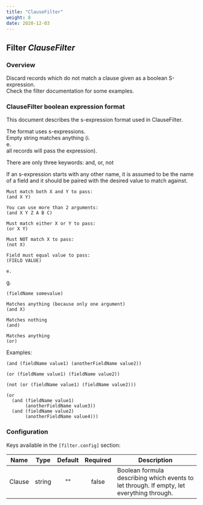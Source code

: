 ```yaml
---
title: "ClauseFilter"
weight: 8
date: 2020-12-03
---
```

## Filter *ClauseFilter*

### Overview

Discard records which do not match a clause given as a boolean S-expression.  
 Check the filter documentation for some examples.  


### ClauseFilter boolean expression format

This document describes the s-expression format used in ClauseFilter.  


The format uses s-expressions.  
 Empty string matches anything (i.  
e.  
 all records
will pass the expression).  


There are only three keywords: and, or, not

If an s-expression starts with any other name, it is assumed to be the name of
a field and it should be paired with the desired value to match against.  


    Must match both X and Y to pass:
    (and X Y)

    You can use more than 2 arguments:
    (and X Y Z A B C)

    Must match either X or Y to pass:
    (or X Y)

    Must NOT match X to pass:
    (not X)

    Field must equal value to pass:
    (FIELD VALUE)

    e.  
g.  

    (fieldName somevalue)

    Matches anything (because only one argument)
    (and X)

    Matches nothing
    (and)

    Matches anything
    (or)

Examples:

    (and (fieldName value1) (anotherFieldName value2))

    (or (fieldName value1) (fieldName value2))

	(not (or (fieldName value1) (fieldName value2)))

    (or
      (and (fieldName value1)
           (anotherFieldName value3))
      (and (fieldName value2)
           (anotherFieldName value4)))


### Configuration

Keys available in the `[filter.config]` section:

|Name|Type|Default|Required|Description|
|----|:--:|:-----:|:------:|-----------|
| Clause| string| ""| false| Boolean formula describing which events to let through. If empty, let everything through.|

